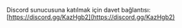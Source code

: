 Discord sunucusuna katılmak için davet bağlantısı: [https://discord.gg/KazHgb2](https://discord.gg/KazHgb2)
